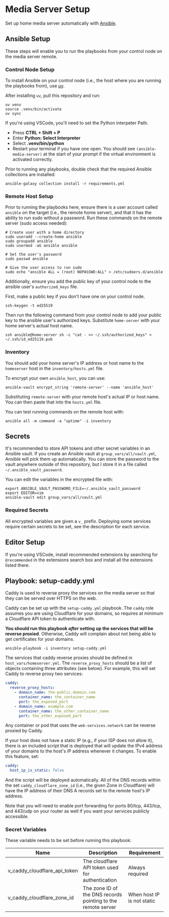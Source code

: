 # Media Server Setup

Set up home media server automatically with [Ansible](https://docs.ansible.com/ansible/latest/getting_started/introduction.html).

## Ansible Setup

These steps will enable you to run the playbooks from your control node on the media server remote.

### Control Node Setup

To install Ansible on your control node (i.e., the host where you are running the playbooks from), use [uv](https://docs.astral.sh/uv/getting-started/installation/).

After installing `uv`, pull this repository and run:

```shell
uv venv
source .venv/bin/activate
uv sync
```

If you're using VSCode, you'll need to set the Python interpeter Path.

- Press **CTRL + Shift + P**
- Enter **Python: Select Interpreter**
- Select **.venv/bin/python**
- Restart your terminal if you have one open. You should see `(ansible-media-server)` at the start of your prompt if the virtual environment is activated correctly.

Prior to running any playbooks, double check that the required Ansible collections are installed:

```shell
ansible-galaxy collection install -r requirements.yml
```

### Remote Host Setup

Prior to running the playbooks here, ensure there is a user account called `ansible` on the target (i.e., the remote home server), and that it has the ability to run sudo without a password. Run these commands on the remote server (sudo access needed):

```shell
# Create user with a home directory
sudo useradd --create-home ansible
sudo groupadd ansible
sudo usermod -aG ansible ansible

# Set the user's password
sudo passwd ansible

# Give the user access to run sudo
sudo echo "ansible ALL = (root) NOPASSWD:ALL" > /etc/sudoers.d/ansible
```

Additionally, ensure you add the public key of your control node to the ansible user's `authorized_keys` file.

First, make a public key if you don't have one on your control node.

```shell
ssh-keygen -t ed25519
```

Then run the following command from your control node to add your public key to the ansible user's authorized keys. Substitute `home-server` with your home server's actual host name.

```shell
ssh ansible@home-server sh -c "cat - >> ~/.ssh/authorized_keys" < ~/.ssh/id_ed25119.pub
```

### Inventory

You should add your home server's IP address or host name to the `homeserver` host in the `inventory/hosts.yml` file.

To encrypt your own `ansible_host`, you can use:

```shell
ansible-vault encrypt_string 'remote-server' --name 'ansible_host'
```

Substituting `remote-server` with your remote host's actual IP or host name. You can then paste that into the `hosts.yml` file.

You can test running commands on the remote host with:

```shell
ansible all -m command -a "uptime" -i inventory
```

## Secrets

It's recommended to store API tokens and other secret variables in an Ansible vault. If you create an Ansible vault at `group_vars/all/vault.yml`, Ansible will pick them up automatically. You can store the password to the vault anywhere outside of this repository, but I store it in a file called `~/.ansible_vault_password`.

You can edit the variables in the encrypted file with:

```shell
export ANSIBLE_VAULT_PASSWORD_FILE=~/.ansible_vault_password
export EDITOR=vim
ansible-vault edit group_vars/all/vault.yml
```

### Required Secrets

All encrypted variables are given a `v_` prefix. Deploying some services require certain secrets to be set, see the description for each service.

## Editor Setup

If you're using VSCode, install recommended extensions by searching for `@recommended` in the extensions search box and install all the extensions listed there.

## Playbook: setup-caddy.yml

Caddy is used to reverse proxy the services on the media server so that they can be served over HTTPS on the web.

Caddy can be set up with the `setup-caddy.yml` playbook. The `caddy` role assumes you are using Cloudflare for your domains, so requires at minimum a Cloudflare API token to authenticate with.

**You should run this playbook *after* setting up the services that will be reverse proxied**. Otherwise, Caddy will complain about not being able to get certificates for your domains.

```shell
ansible-playbook -i inventory setup-caddy.yml
```

The services that caddy reverse proxies should be defined in `host_vars/homeserver.yml`. The `reverse_proxy_hosts` should be a list of objects containing three attributes (see below). For example, this will set Caddy to reverse proxy two services:

```yaml
caddy:
  reverse_proxy_hosts:
    - domain_name: the-public.domain.com
      container_name: the_container_name
      port: the_exposed_port
    - domain_name: example.com
      container_name: the_other_container_name
      port: the_other_exposed_port
```

Any container or pod that uses the `web-services.network` can be reverse proxied by Caddy.

If your host does not have a static IP (e.g., if your ISP does not allow it), there is an included script that is deployed that will update the IPv4 address of your domains to the host's IP address whenever it changes. To enable this feature, set:

```yaml
caddy:
  host_ip_is_static: false
```

And the script will be deployed automatically. All of the DNS records within the set `caddy_cloudflare_zone_id` (i.e., the given Zone in Cloudflare) will have the IP address of their DNS A records set to the remote host's IP address.

Note that you will need to enable port forwarding for ports 80/tcp, 443/tcp, and 443/udp on your router as well if you want your services publicly accessible.

### Secret Variables

These variable needs to be set before running this playbook:

| Name                         | Description                                                  | Requirement                |
| ---------------------------- | ------------------------------------------------------------ | -------------------------- |
| v_caddy_cloudflare_api_token | The cloudflare API token used for authentication             | Always required            |
| v_caddy_cloudflare_zone_id   | The zone ID of the DNS records pointing to the remote server | When host IP is not static |
